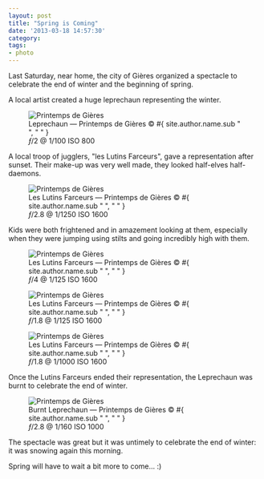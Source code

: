 ```yaml
---
layout: post
title: "Spring is Coming"
date: '2013-03-18 14:57:30'
category: 
tags:
- photo
---
```


Last Saturday, near home, the city of Gi&egrave;res organized a spectacle to celebrate the end of winter and the beginning of spring.

A local artist created a huge leprechaun representing the winter.

<div class="markdown-wrapper">
<figure>
<div class="img" data-picture data-alt="Printemps de Gi&egrave;res">
<div data-src="#{ site.img_base_url }images/2013-03-16-Carnaval-22-2-480w.jpg"></div>
<div data-src="#{ site.img_base_url }images/2013-03-16-Carnaval-22-2-960w.jpg" data-media="(-webkit-min-device-pixel-ratio: 1.5),(-moz-min-device-pixel-ratio: 1.5),(-o-min-device-pixel-ratio: 3/2)"></div>
<div data-src="#{ site.img_base_url }images/2013-03-16-Carnaval-22-2-768w.jpg" data-media="(min-width: 480px)"></div>
<div data-src="#{ site.img_base_url }images/2013-03-16-Carnaval-22-2-1536w.jpg" data-media="(min-width: 480px) and (-webkit-min-device-pixel-ratio: 1.5),(min-width: 480px) and (-moz-min-device-pixel-ratio: 1.5),(min-width: 480px) and (-o-min-device-pixel-ratio: 3/2)"></div>
<div data-src="#{ site.img_base_url }images/2013-03-16-Carnaval-22-2-900w.jpg" data-media="(min-width: 768px)"></div>
<div data-src="#{ site.img_base_url }images/2013-03-16-Carnaval-22-2-1800w.jpg" data-media="(min-width: 768px) and (-webkit-min-device-pixel-ratio: 1.5),(min-width: 768px) and (-moz-min-device-pixel-ratio: 1.5),(min-width: 768px) and (-o-min-device-pixel-ratio: 3/2)"></div>
<!-- Fallback content for non-JS browsers. Same img src as the initial, unqualified source element. -->
<noscript>
<img src="#{ site.img_base_url }images/2013-03-16-Carnaval-22-2-900w.jpg" alt="Printemps de Gi&egrave;res">
</noscript>
</div>
<figcaption>Leprechaun &mdash; Printemps de Gi&egrave;res
  <span class="copyright">&copy;&nbsp;#{ site.author.name.sub " ", "&nbsp;" }</span>
</figcaption>
<div class="metadata"><i class="icon-camera"></i> <i>&#402;</i>/2 @ 1/100 ISO 800</div>
</figure>
</div>

A local troop of jugglers, "les Lutins Farceurs", gave a representation after sunset.
Their make-up was very well made, they looked half-elves half-daemons.

<div class="markdown-wrapper">
<figure><div class="img" data-picture data-alt="Printemps de Gi&egrave;res">
<div data-src="#{ site.img_base_url }images/2013-03-16-Carnaval-86-2-480w.jpg"></div>
<div data-src="#{ site.img_base_url }images/2013-03-16-Carnaval-86-2-960w.jpg" data-media="(-webkit-min-device-pixel-ratio: 1.5),(-moz-min-device-pixel-ratio: 1.5),(-o-min-device-pixel-ratio: 3/2)"></div>
<div data-src="#{ site.img_base_url }images/2013-03-16-Carnaval-86-2-768w.jpg" data-media="(min-width: 480px)"></div>
<div data-src="#{ site.img_base_url }images/2013-03-16-Carnaval-86-2-1536w.jpg" data-media="(min-width: 480px) and (-webkit-min-device-pixel-ratio: 1.5),(min-width: 480px) and (-moz-min-device-pixel-ratio: 1.5),(min-width: 480px) and (-o-min-device-pixel-ratio: 3/2)"></div>
<div data-src="#{ site.img_base_url }images/2013-03-16-Carnaval-86-2-900w.jpg" data-media="(min-width: 768px)"></div>
<div data-src="#{ site.img_base_url }images/2013-03-16-Carnaval-86-2-1800w.jpg" data-media="(min-width: 768px) and (-webkit-min-device-pixel-ratio: 1.5),(min-width: 768px) and (-moz-min-device-pixel-ratio: 1.5),(min-width: 768px) and (-o-min-device-pixel-ratio: 3/2)"></div>
<!-- Fallback content for non-JS browsers. Same img src as the initial, unqualified source element. -->
<noscript>
<img src="#{ site.img_base_url }images/2013-03-16-Carnaval-86-2-900w.jpg" alt="Printemps de Gi&egrave;res">
</noscript>
</div>
<figcaption>Les Lutins Farceurs &mdash; Printemps de Gi&egrave;res
  <span class="copyright">&copy;&nbsp;#{ site.author.name.sub " ", "&nbsp;" }</span>
</figcaption>
<div class="metadata"><i class="icon-camera"></i> <i>&#402;</i>/2.8 @ 1/1250 ISO 1600</div>
</figure>
</div>

Kids were both frightened and in amazement looking at them, especially when they were jumping using stilts and going incredibly high with them.

<div class="markdown-wrapper">
<figure><div class="img" data-picture data-alt="Printemps de Gi&egrave;res">
<div data-src="#{ site.img_base_url }images/2013-03-16-Carnaval-97-2-480w.jpg"></div>
<div data-src="#{ site.img_base_url }images/2013-03-16-Carnaval-97-2-960w.jpg" data-media="(-webkit-min-device-pixel-ratio: 1.5),(-moz-min-device-pixel-ratio: 1.5),(-o-min-device-pixel-ratio: 3/2)"></div>
<div data-src="#{ site.img_base_url }images/2013-03-16-Carnaval-97-2-768w.jpg" data-media="(min-width: 480px)"></div>
<div data-src="#{ site.img_base_url }images/2013-03-16-Carnaval-97-2-1536w.jpg" data-media="(min-width: 480px) and (-webkit-min-device-pixel-ratio: 1.5),(min-width: 480px) and (-moz-min-device-pixel-ratio: 1.5),(min-width: 480px) and (-o-min-device-pixel-ratio: 3/2)"></div>
<div data-src="#{ site.img_base_url }images/2013-03-16-Carnaval-97-2-900w.jpg" data-media="(min-width: 768px)"></div>
<div data-src="#{ site.img_base_url }images/2013-03-16-Carnaval-97-2-1800w.jpg" data-media="(min-width: 768px) and (-webkit-min-device-pixel-ratio: 1.5),(min-width: 768px) and (-moz-min-device-pixel-ratio: 1.5),(min-width: 768px) and (-o-min-device-pixel-ratio: 3/2)"></div>
<!-- Fallback content for non-JS browsers. Same img src as the initial, unqualified source element. -->
<noscript>
<img src="#{ site.img_base_url }images/2013-03-16-Carnaval-97-2-900w.jpg" alt="Printemps de Gi&egrave;res">
</noscript>
</div>
<figcaption>Les Lutins Farceurs &mdash; Printemps de Gi&egrave;res
  <span class="copyright">&copy;&nbsp;#{ site.author.name.sub " ", "&nbsp;" }</span>
</figcaption>
<div class="metadata"><i class="icon-camera"></i> <i>&#402;</i>/4 @ 1/125 ISO 1600</div>
</figure>
</div>

<div class="markdown-wrapper">
<figure><div class="img" data-picture data-alt="Printemps de Gi&egrave;res">
<div data-src="#{ site.img_base_url }images/2013-03-16-Carnaval-122-2-480w.jpg"></div>
<div data-src="#{ site.img_base_url }images/2013-03-16-Carnaval-122-2-960w.jpg" data-media="(-webkit-min-device-pixel-ratio: 1.5),(-moz-min-device-pixel-ratio: 1.5),(-o-min-device-pixel-ratio: 3/2)"></div>
<div data-src="#{ site.img_base_url }images/2013-03-16-Carnaval-122-2-768w.jpg" data-media="(min-width: 480px)"></div>
<div data-src="#{ site.img_base_url }images/2013-03-16-Carnaval-122-2-1536w.jpg" data-media="(min-width: 480px) and (-webkit-min-device-pixel-ratio: 1.5),(min-width: 480px) and (-moz-min-device-pixel-ratio: 1.5),(min-width: 480px) and (-o-min-device-pixel-ratio: 3/2)"></div>
<div data-src="#{ site.img_base_url }images/2013-03-16-Carnaval-122-2-900w.jpg" data-media="(min-width: 768px)"></div>
<div data-src="#{ site.img_base_url }images/2013-03-16-Carnaval-122-2-1800w.jpg" data-media="(min-width: 768px) and (-webkit-min-device-pixel-ratio: 1.5),(min-width: 768px) and (-moz-min-device-pixel-ratio: 1.5),(min-width: 768px) and (-o-min-device-pixel-ratio: 3/2)"></div>
<!-- Fallback content for non-JS browsers. Same img src as the initial, unqualified source element. -->
<noscript>
<img src="#{ site.img_base_url }images/2013-03-16-Carnaval-122-2-900w.jpg" alt="Printemps de Gi&egrave;res">
</noscript>
</div>
<figcaption>Les Lutins Farceurs &mdash; Printemps de Gi&egrave;res
  <span class="copyright">&copy;&nbsp;#{ site.author.name.sub " ", "&nbsp;" }</span>
</figcaption>
<div class="metadata"><i class="icon-camera"></i> <i>&#402;</i>/1.8 @ 1/125 ISO 1600</div>
</figure>
</div>

<div class="markdown-wrapper">
<figure><div class="img" data-picture data-alt="Printemps de Gi&egrave;res">
<div data-src="#{ site.img_base_url }images/2013-03-16-Carnaval-136-480w.jpg"></div>
<div data-src="#{ site.img_base_url }images/2013-03-16-Carnaval-136-960w.jpg" data-media="(-webkit-min-device-pixel-ratio: 1.5),(-moz-min-device-pixel-ratio: 1.5),(-o-min-device-pixel-ratio: 3/2)"></div>
<div data-src="#{ site.img_base_url }images/2013-03-16-Carnaval-136-768w.jpg" data-media="(min-width: 480px)"></div>
<div data-src="#{ site.img_base_url }images/2013-03-16-Carnaval-136-1536w.jpg" data-media="(min-width: 480px) and (-webkit-min-device-pixel-ratio: 1.5),(min-width: 480px) and (-moz-min-device-pixel-ratio: 1.5),(min-width: 480px) and (-o-min-device-pixel-ratio: 3/2)"></div>
<div data-src="#{ site.img_base_url }images/2013-03-16-Carnaval-136-900w.jpg" data-media="(min-width: 768px)"></div>
<div data-src="#{ site.img_base_url }images/2013-03-16-Carnaval-136-1800w.jpg" data-media="(min-width: 768px) and (-webkit-min-device-pixel-ratio: 1.5),(min-width: 768px) and (-moz-min-device-pixel-ratio: 1.5),(min-width: 768px) and (-o-min-device-pixel-ratio: 3/2)"></div>
<!-- Fallback content for non-JS browsers. Same img src as the initial, unqualified source element. -->
<noscript>
<img src="#{ site.img_base_url }images/2013-03-16-Carnaval-136-900w.jpg" alt="Printemps de Gi&egrave;res">
</noscript>
</div>
<figcaption>Les Lutins Farceurs &mdash; Printemps de Gi&egrave;res
  <span class="copyright">&copy;&nbsp;#{ site.author.name.sub " ", "&nbsp;" }</span>
</figcaption>
<div class="metadata"><i class="icon-camera"></i> <i>&#402;</i>/1.8 @ 1/1000 ISO 1600</div>
</figure>
</div>

Once the Lutins Farceurs ended their representation, the Leprechaun was burnt to celebrate the end of winter.

<div class="markdown-wrapper">
<figure><div class="img" data-picture data-alt="Printemps de Gi&egrave;res">
<div data-src="#{ site.img_base_url }images/2013-03-16-Carnaval-191-480w.jpg"></div>
<div data-src="#{ site.img_base_url }images/2013-03-16-Carnaval-191-960w.jpg" data-media="(-webkit-min-device-pixel-ratio: 1.5),(-moz-min-device-pixel-ratio: 1.5),(-o-min-device-pixel-ratio: 3/2)"></div>
<div data-src="#{ site.img_base_url }images/2013-03-16-Carnaval-191-768w.jpg" data-media="(min-width: 480px)"></div>
<div data-src="#{ site.img_base_url }images/2013-03-16-Carnaval-191-1536w.jpg" data-media="(min-width: 480px) and (-webkit-min-device-pixel-ratio: 1.5),(min-width: 480px) and (-moz-min-device-pixel-ratio: 1.5),(min-width: 480px) and (-o-min-device-pixel-ratio: 3/2)"></div>
<div data-src="#{ site.img_base_url }images/2013-03-16-Carnaval-191-900w.jpg" data-media="(min-width: 768px)"></div>
<div data-src="#{ site.img_base_url }images/2013-03-16-Carnaval-191-1800w.jpg" data-media="(min-width: 768px) and (-webkit-min-device-pixel-ratio: 1.5),(min-width: 768px) and (-moz-min-device-pixel-ratio: 1.5),(min-width: 768px) and (-o-min-device-pixel-ratio: 3/2)"></div>
<!-- Fallback content for non-JS browsers. Same img src as the initial, unqualified source element. -->
<noscript>
<img src="#{ site.img_base_url }images/2013-03-16-Carnaval-191-900w.jpg" alt="Printemps de Gi&egrave;res">
</noscript>
</div>
<figcaption>Burnt Leprechaun &mdash; Printemps de Gi&egrave;res
  <span class="copyright">&copy;&nbsp;#{ site.author.name.sub " ", "&nbsp;" }</span>
</figcaption>
<div class="metadata"><i class="icon-camera"></i> <i>&#402;</i>/2.8 @ 1/160 ISO 1000</div>
</figure>
</div>

The spectacle was great but it was untimely to celebrate the end of winter: it was snowing again this morning.

Spring will have to wait a bit more to come... :)






